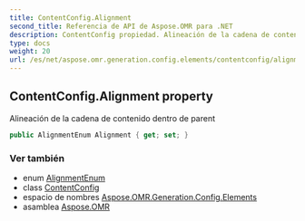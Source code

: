 ```yaml
---
title: ContentConfig.Alignment
second_title: Referencia de API de Aspose.OMR para .NET
description: ContentConfig propiedad. Alineación de la cadena de contenido dentro de parent
type: docs
weight: 20
url: /es/net/aspose.omr.generation.config.elements/contentconfig/alignment/
---
```

## ContentConfig.Alignment property

Alineación de la cadena de contenido dentro de parent

```csharp
public AlignmentEnum Alignment { get; set; }
```

### Ver también

* enum [AlignmentEnum](../../../aspose.omr.generation.config.enums/alignmentenum/)
* class [ContentConfig](../)
* espacio de nombres [Aspose.OMR.Generation.Config.Elements](../../contentconfig/)
* asamblea [Aspose.OMR](../../../)


